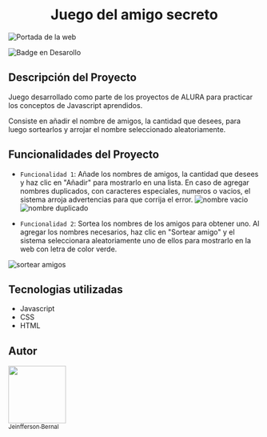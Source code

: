 <h1 align="center"> Juego del amigo secreto </h1>

![Portada de la web](https://github.com/user-attachments/assets/7942dbf2-d4e2-4a9b-8878-da4d29b85486)


![Badge en Desarollo](https://img.shields.io/badge/STATUS-%20FINALIZADO-green)

## Descripción del Proyecto
Juego desarrollado como parte de los proyectos de ALURA para practicar los conceptos de Javascript aprendidos.

Consiste en añadir el nombre de amigos, la cantidad que desees, para luego sortearlos y arrojar el nombre seleccionado aleatoriamente.

## Funcionalidades del Proyecto
- `Funcionalidad 1`: Añade los nombres de amigos, la cantidad que desees y haz clic en "Añadir" para mostrarlo en una lista. En caso de agregar nombres duplicados, con caracteres especiales, numeros o vacios, el sistema arroja advertencias para que corrija el error.
![nombre vacio](https://github.com/user-attachments/assets/0700afc1-81f4-437b-bd87-137b81ba83a4)
![nombre duplicado](https://github.com/user-attachments/assets/3c14acc3-4103-4f02-a682-8fa16a147751)

- `Funcionalidad 2`: Sortea los nombres de los amigos para obtener uno. Al agregar los nombres necesarios, haz clic en "Sortear amigo" y el sistema seleccionara aleatoriamente uno de ellos para mostrarlo en la web con letra de color verde.

 ![sortear amigos](https://github.com/user-attachments/assets/6e449fe2-fce4-4c5d-a78d-c0c89210e96f)

## Tecnologias utilizadas
- Javascript
- CSS
- HTML

## Autor
[<img src="https://avatars.githubusercontent.com/u/99054174?v=4" width=115><br><sub>Jeinfferson Bernal</sub>](https://github.com/jbernalg)
